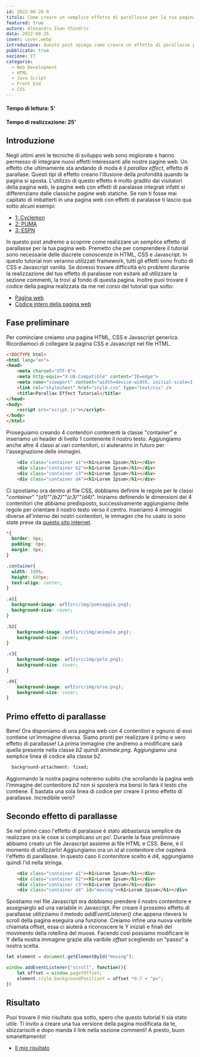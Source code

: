 ```yaml
---
id: 2022-08-26-0
titolo: Come creare un semplice effetto di parallasse per la tua pagina web
featured: true
autore: Alexandru Ioan Chindris
data: 2022-08-26
cover: cover.webp
introduzione: Questo post spiega come creare un effetto di parallasse per il proprio sito web con CSS e Java Script
pubblicato: true
sezione: IT
categorie:
  - Web Development
  - HTML
  - Java Script
  - Front End
  - CSS
---
```


#### Tempo di lettura: 5'
#### Tempo di realizzazione: 25'

## Introduzione

Negli ultimi anni le tecniche di sviluppo web sono migliorate e hanno permesso di integrare nuovi effetti interessanti alle nostre pagine web.
Un effetto che ultimamente sta andando di moda è il _parallax effect_, effetto di parallase. Questi tipi di effetto creano l'illusione della profondità quando la pagina si sposta. 
L'utilizzo di questo effetto è molto gradito dai visitatori della pagina web, le pagine web con effetti di paralasse integrati infatti si differenziano dalle classiche pagine web statiche.
Se non ti fosse mai capitato di imbatterti in una pagina web con effetti di paralasse ti lascio qua sotto alcuni esempi:

- <a href="http://cyclemon.com/" target="_blank">1: Cyclemon</a>
- <a href="http://portfolio.theflock.com/puma_mobium/" target="_blank">2: PUMA</a>
- <a href="http://www.espn.com/espn/eticket/story?page=Dock-Ellis" target="_blank">3: ESPN</a>


In questo post andremo a scoprire come realizzare un semplice effetto di parallasse per la tua pagina web. Premetto che per comprendere il tutorial sono necessarie delle discrete conoscenze in HTML, CSS e Javascript. In questo tutorial non veranno utilizzati framework, tutti gli effetti sono frutto di CSS e Javascript vanilla. Se dovessi trovare difficoltà e/o problemi durante la realizzazione del tuo effetto di paralasse non esitare ad utilizzare la sezione commenti, la trovi al fondo di questa pagina. Inoltre puoi trovare il codice della pagina realizzata da me nel corso del tutorial qua sotto:

- <a href="https://bit.ly/parallax_effect_tutorial" target="_blank">Pagina web</a>
- <a href="https://github.com/Alexandru-Chindris/parallax_effect_tutorial" target="_blank">Codice intero della pagina web</a>



## Fase preliminare

Per cominciare creiamo una pagina HTML, CSS e Javascript generica. Ricordiamoci di collegare la pagina CSS e Javascript nel file HTML.

```html
<!DOCTYPE html>
<html lang="en">
<head>
    <meta charset="UTF-8">
    <meta http-equiv="X-UA-Compatible" content="IE=edge">
    <meta name="viewport" content="width=device-width, initial-scale=1.0">
    <link rel="stylesheet" href="style.css" type="text/css" />
    <title>Parallax Effect Tutorial</title>
</head>
<body>
    <script src="script.js"></script> 
</body>
</html>
```

Proseguiamo creando 4 contenitori contenenti la classe "container" e inseriamo un header di livello 1 contenente il nostro testo. Aggiungiamo anche altre 4 classi ai vari contenitori, ci aiuteranno in futuro per l'assegnazione delle immagini.

```html
    <div class="container a1"><h1>Lorem Ipsum</h1></div>
    <div class="container b2"><h1>Lorem Ipsum</h1></div>
    <div class="container c3"><h1>Lorem Ipsum</h1></div>
    <div class="container d4"><h1>Lorem Ipsum</h1></div>
```

Ci spostiamo ora dentro al file CSS, dobbiamo definire le regole per le classi "_container_" "_(a1)_""_(b2)_""_(c3)_""_(d4)_". Iniziamo definendo le dimensioni dei 4 contenitori che abbiamo predisposto, successivamente aggiungiamo delle regole per orientare il nostro testo verso il centro. Inseriamo 4 immagini diverse all'interno dei nostri contenitori, le immagini che ho usato io sono state prese da <a href="https://www.pexels.com/it-it/" target="_blank">questo sito internet</a>.

```css
*{
  border: 0px;
  padding: 0px;
  margin: 0px;
}

.container{
  width: 100%;
  height: 600px;
  text-align: center;
}

.a1{
  background-image: url(src/img/paesaggio.png);
  background-size: cover;
}

.b2{
    background-image: url(src/img/animale.png);
    background-size: cover;
}

.c3{
    background-image: url(src/img/polo.png);
    background-size: cover;
}

.d4{
    background-image: url(src/img/orso.png);
    background-size: cover;
}

```

## Primo effetto di parallasse 

Bene! Ora disponiamo di una pagina web con 4 contenitori e ognuno di essi contiene un'immagine diversa. Siamo pronti per realizzare il primo e vero effetto di parallasse!
La prima immagine che andremo a modificare sarà quella presente nella classe _b2_ quindi _animale.png_. Aggiungiamo una semplice linea di codice alla classe _b2_.

```css
  background-attachment: fixed;
```
Aggiornando la nostra pagina noteremo subito che scrollando la pagina web l'immagine del contenitore _b2_ non si sposterà ma bensi lo farà il testo che contiene. È bastata una sola linea di codice per creare il primo effetto di parallasse. Incredibile vero?


## Secondo effetto di parallasse 

Se nel primo caso l'effetto di paralasse è stato abbastanza semplice da realizzare ora le cose si complicano un po'.
Durante la fase preliminare abbiamo creato un file Javascript assieme ai file HTML e CSS. Bene, è il momento di utilizzarlo!
Aggiungiamo ora un _id_ al contenitore che ospiterà l'effetto di parallasse. In questo caso il contenitore scelto è _d4_, aggiungiamo quindi l'id nella stringa.

```html
    <div class="container a1"><h1>Lorem Ipsum</h1></div>
    <div class="container b2"><h1>Lorem Ipsum</h1></div>
    <div class="container c3"><h1>Lorem Ipsum</h1></div>
    <div class="container d4" id="moving"><h1>Lorem Ipsum</h1></div>
```

Spostiamo nel file Javascript ora dobbiamo prendere il nostro contenitore e assegnarglo ad una variabile in Javascript. Per creare il prossimo effetto di parallasse utilizziamo il metodo _addEventListener()_ che appena rileverà lo scroll della pagina eseguira una funzione. Creiamo infine una nuova varibile chiamata offset, essa ci aiuterà a riconoscere le Y iniziali e finali del movimento della rotellina del muose. Facendo così possiamo modificare le Y della nostra immagine grazie alla varibile _offset_ scegliendo un "passo" a nostra scelta.

```js
let element = document.getElementById("moving");

window.addEventListener("scroll", function(){
    let offset = window.pageYOffset;
    element.style.backgroundPositionY = offset *0.7 + "px";
})

```

## Risultato

Puoi trovare il mio risultato qua sotto, spero che questo tutorial ti sia stato utile. Ti invito a creare una tua versione della pagina modificata da te, sbizzarisciti e dopo manda il link nella sezione commenti! A presto, buon smanettamento!

- <a href="https://alexandru-chindris.github.io/parallax_effect_tutorial/" target="_blank">Il mio risultato</a>